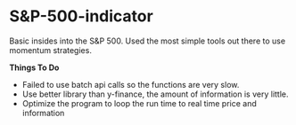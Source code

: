 # S&P-500-indicator
Basic insides into the S&P 500. Used the most simple tools out there to use momentum strategies.

**Things To Do**
- Failed to use batch api calls so the functions are very slow.
- Use better library than y-finance, the amount of information is very little.
- Optimize the program to loop the run time to real time price and information
